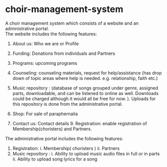 # choir-management-system

A choir management system which consists of a website and an administrative portal.  
The website includes the following features:

1. About us: Who we are or Profile

2. Funding: Donations from individuals and Partners
3. Programs: upcoming programs
4. Counseling: counseling materials, request for help/assistance (has drop down of topic areas where help is needed. e.g. relationship, faith etc.)
5. Music repository : (database of songs grouped under genre, assigned parts, downloadable, and can be listened to online as well. Downloads could be charged although it would all be free for now. ). Uploads for this repository is done from the administrative portal.
6. Shop: For sale of paraphernalia
7. Contact us: Contact details 9. Registration: enable registration of Membership(choristers) and Partners.

The administrative portal includes the following features:

1. Registration:
   i. Membership( choristers )
   ii. Partners
2. Music repository :
   i. Ability to upload music audio files in full or in parts
   ii. Ability to upload song lyrics for a song
